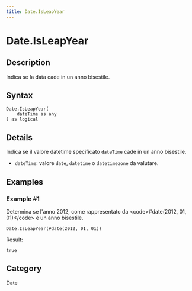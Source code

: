 ```yaml
---
title: Date.IsLeapYear
---
```


# Date.IsLeapYear


## Description

Indica se la data cade in un anno bisestile.


## Syntax

```powerquery
Date.IsLeapYear(
    dateTime as any
) as logical
```


## Details

Indica se il valore datetime specificato <code>dateTime</code> cade in un anno bisestile. <ul>        <li><code>dateTime</code>: valore <code>date</code>, <code>datetime</code> o <code>datetimezone</code> da valutare.</li>      </ul>


## Examples

### Example #1 
Determina se l&#39;anno 2012, come rappresentato da &lt;code&gt;#date(2012, 01, 01)&lt;/code&gt; è un anno bisestile.
```powerquery
Date.IsLeapYear(#date(2012, 01, 01))
```

Result: 
```powerquery
true
```




## Category
Date
